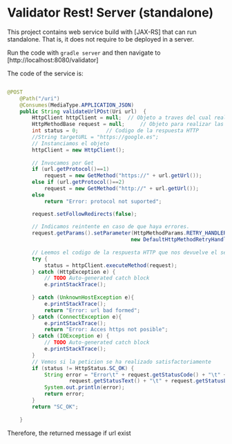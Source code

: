 # Validator Rest! Server (standalone)
This project contains web service build with [JAX-RS]
that can run standalone. That is, it does not require to be deployed in a server.

Run the code with ```gradle server``` and then navigate to [http://localhost:8080/validator]

The code of the service is:
```java

@POST
	@Path("/uri")
	@Consumes(MediaType.APPLICATION_JSON)
	public String validateUrlPOst(Uri url)  {
		HttpClient httpClient = null;  // Objeto a traves del cual realizamos las peticiones
		HttpMethodBase request = null;     // Objeto para realizar las peticiones HTTP GET o POST
		int status = 0;         // Codigo de la respuesta HTTP
		//String targetURL = "https://google.es";		
		// Instanciamos el objeto
		httpClient = new HttpClient();
		
		// Invocamos por Get
		if (url.getProtocol()==1)
			request = new GetMethod("https://" + url.getUrl()); 
		else if (url.getProtocol()==2)
			request = new GetMethod("http://" + url.getUrl()); 
		else
			return "Error: protocol not suported";

		request.setFollowRedirects(false);
		
		// Indicamos reintente en caso de que haya errores.
		request.getParams().setParameter(HttpMethodParams.RETRY_HANDLER, 
		                                new DefaultHttpMethodRetryHandler(1, true));
		
		// Leemos el codigo de la respuesta HTTP que nos devuelve el servidor
		try {
			status = httpClient.executeMethod(request);
		} catch (HttpException e) {
			// TODO Auto-generated catch block
			e.printStackTrace();
			
		} catch (UnknownHostException e){
			e.printStackTrace();
			return "Error: url bad formed";
		} catch (ConnectException e){
			e.printStackTrace();
			return "Error: Acces https not posible";
		} catch (IOException e) {
			// TODO Auto-generated catch block
			e.printStackTrace();
		}
		// Vemos si la peticion se ha realizado satisfactoriamente
		if (status != HttpStatus.SC_OK) {
			String error = "Error\t" + request.getStatusCode() + "\t" + 
                    request.getStatusText() + "\t" + request.getStatusLine();
			System.out.println(error);	        	 
			return error;
		}
		return "SC_OK";
	
	}
```

Therefore,  the returned message if url exist 

